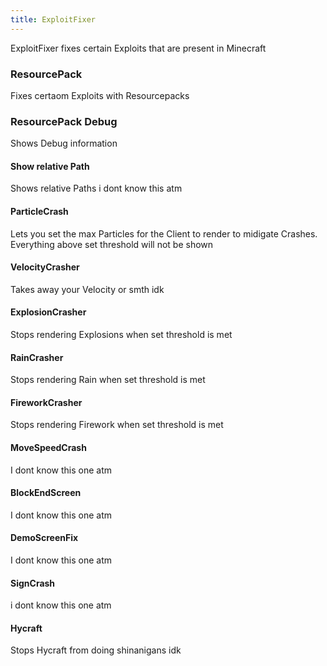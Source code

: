 ```yaml
---
title: ExploitFixer
---
```

ExploitFixer fixes certain Exploits that are present in Minecraft

### ResourcePack
Fixes certaom Exploits with Resourcepacks

### ResourcePack Debug
Shows Debug information

#### Show relative Path
Shows relative Paths i dont know this atm

#### ParticleCrash
Lets you set the max Particles for the Client to render to midigate Crashes. Everything above set threshold will not be shown

#### VelocityCrasher
Takes away your Velocity or smth idk

#### ExplosionCrasher
Stops rendering Explosions when set threshold is met

#### RainCrasher
Stops rendering Rain when set threshold is met

#### FireworkCrasher
Stops rendering Firework when set threshold is met

#### MoveSpeedCrash
I dont know this one atm

#### BlockEndScreen
I dont know this one atm

#### DemoScreenFix
I dont know this one atm

#### SignCrash
i dont know this one atm

#### Hycraft
Stops Hycraft from doing shinanigans idk

